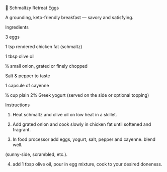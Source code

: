 🍳 Schmaltzy Retreat Eggs

A grounding, keto-friendly breakfast — savory and satisfying.

Ingredients

3 eggs

1 tsp rendered chicken fat (schmaltz)

1 tbsp olive oil

¼ small onion, grated or finely chopped

Salt & pepper to taste

1 capsule of cayenne 

¼ cup plain 2% Greek yogurt (served on the side or optional topping)


Instructions

1. Heat schmaltz and olive oil on low heat in a skillet.


2. Add grated onion and cook slowly in chicken fat until softened and fragrant.


3. In food processor add eggs, yogurt, salt, pepper and cayenne.  blend well.

 (sunny-side, scrambled, etc.).


4. add 1 tbsp olive oil, pour in egg mixture, cook to your desired doneness.


